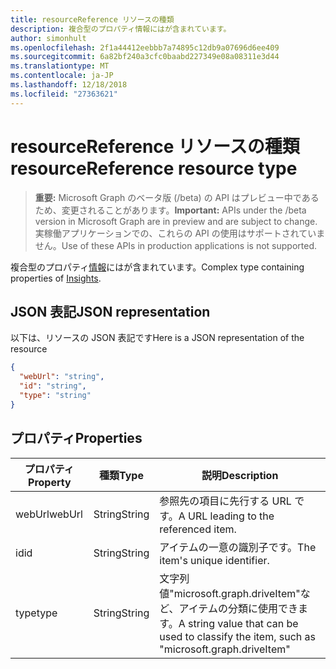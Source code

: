 ```yaml
---
title: resourceReference リソースの種類
description: 複合型のプロパティ情報にはが含まれています。
author: simonhult
ms.openlocfilehash: 2f1a44412eebbb7a74895c12db9a07696d6ee409
ms.sourcegitcommit: 6a82bf240a3cfc0baabd227349e08a08311e3d44
ms.translationtype: MT
ms.contentlocale: ja-JP
ms.lasthandoff: 12/18/2018
ms.locfileid: "27363621"
---
```

# <a name="resourcereference-resource-type"></a><span data-ttu-id="c08fd-103">resourceReference リソースの種類</span><span class="sxs-lookup"><span data-stu-id="c08fd-103">resourceReference resource type</span></span>

> <span data-ttu-id="c08fd-104">**重要:** Microsoft Graph のベータ版 (/beta) の API はプレビュー中であるため、変更されることがあります。</span><span class="sxs-lookup"><span data-stu-id="c08fd-104">**Important:** APIs under the /beta version in Microsoft Graph are in preview and are subject to change.</span></span> <span data-ttu-id="c08fd-105">実稼働アプリケーションでの、これらの API の使用はサポートされていません。</span><span class="sxs-lookup"><span data-stu-id="c08fd-105">Use of these APIs in production applications is not supported.</span></span>

<span data-ttu-id="c08fd-106">複合型のプロパティ[情報](insights.md)にはが含まれています。</span><span class="sxs-lookup"><span data-stu-id="c08fd-106">Complex type containing properties of [Insights](insights.md).</span></span>

## <a name="json-representation"></a><span data-ttu-id="c08fd-107">JSON 表記</span><span class="sxs-lookup"><span data-stu-id="c08fd-107">JSON representation</span></span>

<span data-ttu-id="c08fd-108">以下は、リソースの JSON 表記です</span><span class="sxs-lookup"><span data-stu-id="c08fd-108">Here is a JSON representation of the resource</span></span>

```json
{
  "webUrl": "string",
  "id": "string",
  "type": "string"
}
```

## <a name="properties"></a><span data-ttu-id="c08fd-109">プロパティ</span><span class="sxs-lookup"><span data-stu-id="c08fd-109">Properties</span></span>

| <span data-ttu-id="c08fd-110">プロパティ</span><span class="sxs-lookup"><span data-stu-id="c08fd-110">Property</span></span>      | <span data-ttu-id="c08fd-111">種類</span><span class="sxs-lookup"><span data-stu-id="c08fd-111">Type</span></span>      | <span data-ttu-id="c08fd-112">説明</span><span class="sxs-lookup"><span data-stu-id="c08fd-112">Description</span></span>  |
| ------------- |-----------| -------------|
| <span data-ttu-id="c08fd-113">webUrl</span><span class="sxs-lookup"><span data-stu-id="c08fd-113">webUrl</span></span>        | <span data-ttu-id="c08fd-114">String</span><span class="sxs-lookup"><span data-stu-id="c08fd-114">String</span></span>    | <span data-ttu-id="c08fd-115">参照先の項目に先行する URL です。</span><span class="sxs-lookup"><span data-stu-id="c08fd-115">A URL leading to the referenced item.</span></span> |
| <span data-ttu-id="c08fd-116">id</span><span class="sxs-lookup"><span data-stu-id="c08fd-116">id</span></span>            | <span data-ttu-id="c08fd-117">String</span><span class="sxs-lookup"><span data-stu-id="c08fd-117">String</span></span>    | <span data-ttu-id="c08fd-118">アイテムの一意の識別子です。</span><span class="sxs-lookup"><span data-stu-id="c08fd-118">The item's unique identifier.</span></span>           |
| <span data-ttu-id="c08fd-119">type</span><span class="sxs-lookup"><span data-stu-id="c08fd-119">type</span></span>          | <span data-ttu-id="c08fd-120">String</span><span class="sxs-lookup"><span data-stu-id="c08fd-120">String</span></span>    | <span data-ttu-id="c08fd-121">文字列値"microsoft.graph.driveItem"など、アイテムの分類に使用できます。</span><span class="sxs-lookup"><span data-stu-id="c08fd-121">A string value that can be used to classify the item, such as "microsoft.graph.driveItem"</span></span> |
